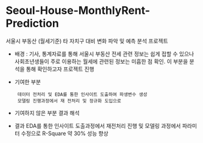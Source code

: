 # Seoul-House-MonthlyRent-Prediction
서울시 부동산 (월세기준) 타 자치구 대비 변화 파악 및 예측 분석 프로젝트

- 배경 : 기사, 통계자료를 통해 서울시 부동산 전세 관련 정보는 쉽게 접할 수 있으나 사회초년생들이 주로 이용하는 월세에 관련된 정보는 미흡한 점 확인. 이 부분을 분석을 통해 확인하고자 프로젝트 진행
  
- 기여한 부분
  
       데이터 전처리 및 EDA를 통한 인사이트 도출하여 파생변수 생성
       모델링 진행과정에서 재 전처리 및 정규화 도입으로
  
- 기여하지 않은 부분
       결과 해석
  
- 결과
       EDA를 통한 인사이트 도출과정에서 재전처리 진행 및 모델링 과정에서 파라미터 수정으로 R-Square 약 30% 성능 향상
       
